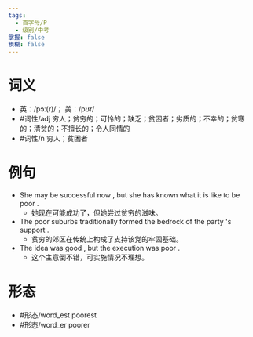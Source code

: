 ```yaml
---
tags:
  - 首字母/P
  - 级别/中考
掌握: false
模糊: false
---
```

# 词义
- 英：/pɔː(r)/； 美：/pʊr/
- #词性/adj  穷人；贫穷的；可怜的；缺乏；贫困者；劣质的；不幸的；贫寒的；清贫的；不擅长的；令人同情的
- #词性/n  穷人；贫困者
# 例句
- She may be successful now , but she has known what it is like to be poor .
	- 她现在可能成功了，但她尝过贫穷的滋味。
- The poor suburbs traditionally formed the bedrock of the party 's support .
	- 贫穷的郊区在传统上构成了支持该党的牢固基础。
- The idea was good , but the execution was poor .
	- 这个主意倒不错，可实施情况不理想。
# 形态
- #形态/word_est poorest
- #形态/word_er poorer
